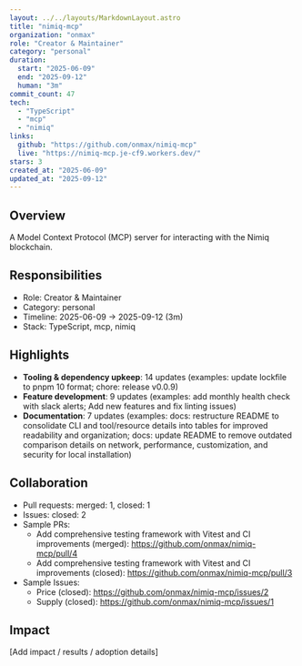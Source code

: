 ```yaml
---
layout: ../../layouts/MarkdownLayout.astro
title: "nimiq-mcp"
organization: "onmax"
role: "Creator & Maintainer"
category: "personal"
duration:
  start: "2025-06-09"
  end: "2025-09-12"
  human: "3m"
commit_count: 47
tech:
  - "TypeScript"
  - "mcp"
  - "nimiq"
links:
  github: "https://github.com/onmax/nimiq-mcp"
  live: "https://nimiq-mcp.je-cf9.workers.dev/"
stars: 3
created_at: "2025-06-09"
updated_at: "2025-09-12"
---
```

## Overview
A Model Context Protocol (MCP) server for interacting with the Nimiq blockchain.

## Responsibilities
- Role: Creator & Maintainer
- Category: personal
- Timeline: 2025-06-09 -> 2025-09-12 (3m)
- Stack: TypeScript, mcp, nimiq

## Highlights
- **Tooling & dependency upkeep**: 14 updates (examples: update lockfile to pnpm 10 format; chore: release v0.0.9)
- **Feature development**: 9 updates (examples: add monthly health check with slack alerts; Add new features and fix linting issues)
- **Documentation**: 7 updates (examples: docs: restructure README to consolidate CLI and tool/resource details into tables for improved readability and organization; docs: update README to remove outdated comparison details on network, performance, customization, and security for local installation)

## Collaboration
- Pull requests: merged: 1, closed: 1
- Issues: closed: 2
- Sample PRs:
  - Add comprehensive testing framework with Vitest and CI improvements (merged): https://github.com/onmax/nimiq-mcp/pull/4
  - Add comprehensive testing framework with Vitest and CI improvements (closed): https://github.com/onmax/nimiq-mcp/pull/3
- Sample Issues:
  - Price (closed): https://github.com/onmax/nimiq-mcp/issues/2
  - Supply (closed): https://github.com/onmax/nimiq-mcp/issues/1

## Impact
[Add impact / results / adoption details]
